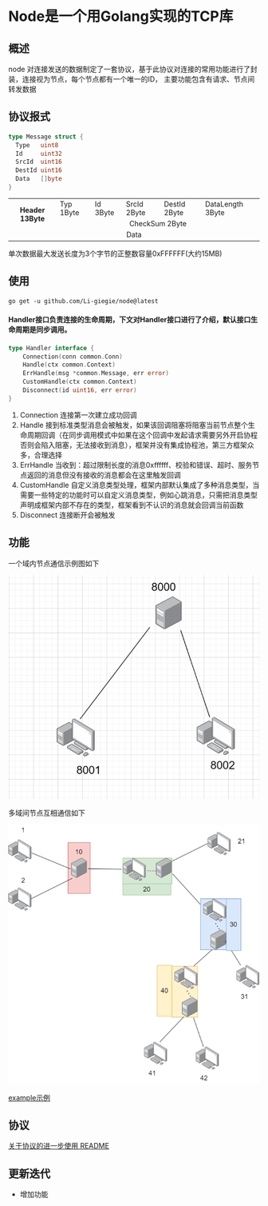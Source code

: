 # Node是一个用Golang实现的TCP库

## 概述
node 对连接发送的数据制定了一套协议，基于此协议对连接的常用功能进行了封装，连接视为节点，每个节点都有一个唯一的ID，
主要功能包含有请求、节点间转发数据

## 协议报式
```go
type Message struct {
  Type   uint8
  Id     uint32
  SrcId  uint16
  DestId uint16
  Data   []byte
}
```
<table >
  <tr>
    <th rowspan="2" >Header 13Byte</th>
    <td >Typ 1Byte</td>
    <td >Id 3Byte</td>
    <td >SrcId 2Byte</td>
    <td >DestId 2Byte</td>
    <td >DataLength 3Byte</td>
  </tr>
  <tr >
    <td align="center" colspan="5">CheckSum 2Byte</td>
  </tr>
  <tr >
    <td align="center" colspan="6">Data</td>
  </tr>
</table>

单次数据最大发送长度为3个字节的正整数容量0xFFFFFF(大约15MB)

## 使用
```
go get -u github.com/Li-giegie/node@latest
```
#### Handler接口负责连接的生命周期，下文对Handler接口进行了介绍，默认接口生命周期是同步调用。
```go
type Handler interface {
    Connection(conn common.Conn)
    Handle(ctx common.Context)
    ErrHandle(msg *common.Message, err error)
    CustomHandle(ctx common.Context)
    Disconnect(id uint16, err error)
}
```
1. Connection 连接第一次建立成功回调
2. Handle 接到标准类型消息会被触发，如果该回调阻塞将阻塞当前节点整个生命周期回调（在同步调用模式中如果在这个回调中发起请求需要另外开启协程否则会陷入阻塞，无法接收到消息），框架并没有集成协程池，第三方框架众多，合理选择
3. ErrHandle 当收到：超过限制长度的消息0xffffff、校验和错误、超时、服务节点返回的消息但没有接收的消息都会在这里触发回调
4. CustomHandle 自定义消息类型处理，框架内部默认集成了多种消息类型，当需要一些特定的功能时可以自定义消息类型，例如心跳消息，只需把消息类型声明成框架内部不存在的类型，框架看到不认识的消息就会回调当前函数
5. Disconnect 连接断开会被触发

## 功能
一个域内节点通信示例图如下

![单域](./.README_images/single.png)

多域间节点互相通信如下

![多域](./.README_images/multiple.png)

[example示例](example)

## 协议
[关于协议的进一步使用 README](protocol/README.md)
## 更新迭代
* 增加功能

